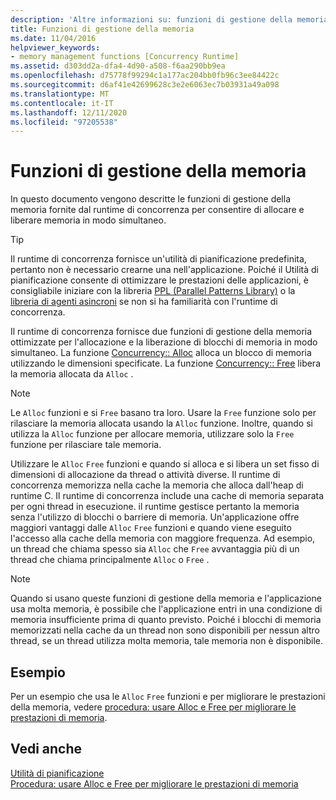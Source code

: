 ```yaml
---
description: 'Altre informazioni su: funzioni di gestione della memoria'
title: Funzioni di gestione della memoria
ms.date: 11/04/2016
helpviewer_keywords:
- memory management functions [Concurrency Runtime]
ms.assetid: d303dd2a-dfa4-4d90-a508-f6aa290bb9ea
ms.openlocfilehash: d75778f99294c1a177ac204bb0fb96c3ee84422c
ms.sourcegitcommit: d6af41e42699628c3e2e6063ec7b03931a49a098
ms.translationtype: MT
ms.contentlocale: it-IT
ms.lasthandoff: 12/11/2020
ms.locfileid: "97205538"
---
```

# <a name="memory-management-functions"></a>Funzioni di gestione della memoria

In questo documento vengono descritte le funzioni di gestione della memoria fornite dal runtime di concorrenza per consentire di allocare e liberare memoria in modo simultaneo.

> [!TIP]
> Il runtime di concorrenza fornisce un'utilità di pianificazione predefinita, pertanto non è necessario crearne una nell'applicazione. Poiché il Utilità di pianificazione consente di ottimizzare le prestazioni delle applicazioni, è consigliabile iniziare con la libreria [PPL (Parallel Patterns Library)](../../parallel/concrt/parallel-patterns-library-ppl.md) o la [libreria di agenti asincroni](../../parallel/concrt/asynchronous-agents-library.md) se non si ha familiarità con l'runtime di concorrenza.

Il runtime di concorrenza fornisce due funzioni di gestione della memoria ottimizzate per l'allocazione e la liberazione di blocchi di memoria in modo simultaneo. La funzione [Concurrency:: Alloc](reference/concurrency-namespace-functions.md#alloc) alloca un blocco di memoria utilizzando le dimensioni specificate. La funzione [Concurrency:: Free](reference/concurrency-namespace-functions.md#free) libera la memoria allocata da `Alloc` .

> [!NOTE]
> Le `Alloc` funzioni e si `Free` basano tra loro. Usare la `Free` funzione solo per rilasciare la memoria allocata usando la `Alloc` funzione. Inoltre, quando si utilizza la `Alloc` funzione per allocare memoria, utilizzare solo la `Free` funzione per rilasciare tale memoria.

Utilizzare le `Alloc` `Free` funzioni e quando si alloca e si libera un set fisso di dimensioni di allocazione da thread o attività diverse. Il runtime di concorrenza memorizza nella cache la memoria che alloca dall'heap di runtime C. Il runtime di concorrenza include una cache di memoria separata per ogni thread in esecuzione. il runtime gestisce pertanto la memoria senza l'utilizzo di blocchi o barriere di memoria. Un'applicazione offre maggiori vantaggi dalle `Alloc` `Free` funzioni e quando viene eseguito l'accesso alla cache della memoria con maggiore frequenza. Ad esempio, un thread che chiama spesso sia `Alloc` che `Free` avvantaggia più di un thread che chiama principalmente `Alloc` o `Free` .

> [!NOTE]
> Quando si usano queste funzioni di gestione della memoria e l'applicazione usa molta memoria, è possibile che l'applicazione entri in una condizione di memoria insufficiente prima di quanto previsto. Poiché i blocchi di memoria memorizzati nella cache da un thread non sono disponibili per nessun altro thread, se un thread utilizza molta memoria, tale memoria non è disponibile.

## <a name="example"></a>Esempio

Per un esempio che usa le `Alloc` `Free` funzioni e per migliorare le prestazioni della memoria, vedere [procedura: usare Alloc e Free per migliorare le prestazioni di memoria](../../parallel/concrt/how-to-use-alloc-and-free-to-improve-memory-performance.md).

## <a name="see-also"></a>Vedi anche

[Utilità di pianificazione](../../parallel/concrt/task-scheduler-concurrency-runtime.md)<br/>
[Procedura: usare Alloc e Free per migliorare le prestazioni di memoria](../../parallel/concrt/how-to-use-alloc-and-free-to-improve-memory-performance.md)
